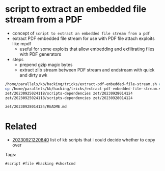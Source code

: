 # script to extract an embedded file stream from a PDF

- concept of `script to extract an embedded file stream from a pdf`
- extract PDF embedded file stream for use with PDF file attach exploits like mpdf
  - useful for some exploits that allow embedding and exfiltrating files with PDF generators
- steps
  - prepend gzip magic bytes
  - extract zlib stream between PDF stream and endstream with quick and dirty awk

```bash
/home/parallels/kb/hacking/tricks/extract-pdf-embedded-file-stream.sh # extract PDF embedded file stream for use with PDF file attach exploits like mpdf
cp /home/parallels/kb/hacking/tricks/extract-pdf-embedded-file-stream.sh .
zet/20230925024118/scripts-dependencies zet/20230928014124
zet/20230925024118/scripts-dependencies zet/20230928014124

```

` zet/20230928014124/README.md `

# Related

- [20230921220840](/zet/20230921220840/README.md) list of kb scripts that i could decide whether to copy over

Tags:

    #script #file #hacking #shortcmd
